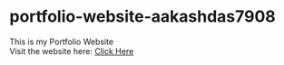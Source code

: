 # portfolio-website-aakashdas7908
This is my Portfolio Website<br>
Visit the website here: <a href="https://aakash8149.github.io/portfolio-website-aakashdas7908/"> Click Here </a>
